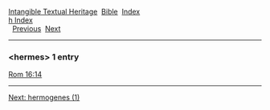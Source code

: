 [Intangible Textual Heritage](../../index)  [Bible](../index) 
[Index](index)   
[h Index](_h_)  
  [Previous](c05413)  [Next](c05415) 

------------------------------------------------------------------------

### &lt;hermes&gt; 1 entry

[Rom 16:14](../kjv/rom016.htm#014)  

------------------------------------------------------------------------

[Next: hermogenes (1)](c05415)

